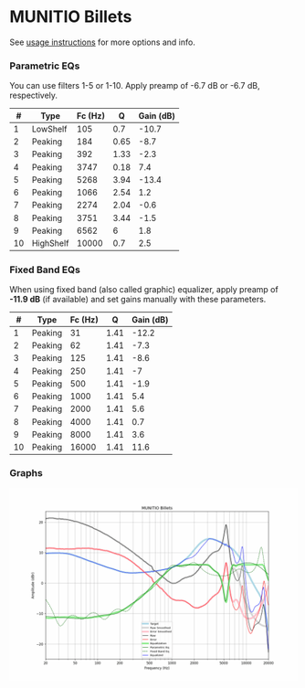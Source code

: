 # MUNITIO Billets
See [usage instructions](https://github.com/jaakkopasanen/AutoEq#usage) for more options and info.

### Parametric EQs
You can use filters 1-5 or 1-10. Apply preamp of -6.7 dB or -6.7 dB, respectively.

|   # | Type      |   Fc (Hz) |    Q |   Gain (dB) |
|-----|-----------|-----------|------|-------------|
|   1 | LowShelf  |       105 | 0.7  |       -10.7 |
|   2 | Peaking   |       184 | 0.65 |        -8.7 |
|   3 | Peaking   |       392 | 1.33 |        -2.3 |
|   4 | Peaking   |      3747 | 0.18 |         7.4 |
|   5 | Peaking   |      5268 | 3.94 |       -13.4 |
|   6 | Peaking   |      1066 | 2.54 |         1.2 |
|   7 | Peaking   |      2274 | 2.04 |        -0.6 |
|   8 | Peaking   |      3751 | 3.44 |        -1.5 |
|   9 | Peaking   |      6562 | 6    |         1.8 |
|  10 | HighShelf |     10000 | 0.7  |         2.5 |

### Fixed Band EQs
When using fixed band (also called graphic) equalizer, apply preamp of **-11.9 dB** (if available) and set gains manually with these parameters.

|   # | Type    |   Fc (Hz) |    Q |   Gain (dB) |
|-----|---------|-----------|------|-------------|
|   1 | Peaking |        31 | 1.41 |       -12.2 |
|   2 | Peaking |        62 | 1.41 |        -7.3 |
|   3 | Peaking |       125 | 1.41 |        -8.6 |
|   4 | Peaking |       250 | 1.41 |        -7   |
|   5 | Peaking |       500 | 1.41 |        -1.9 |
|   6 | Peaking |      1000 | 1.41 |         5.4 |
|   7 | Peaking |      2000 | 1.41 |         5.6 |
|   8 | Peaking |      4000 | 1.41 |         0.7 |
|   9 | Peaking |      8000 | 1.41 |         3.6 |
|  10 | Peaking |     16000 | 1.41 |        11.6 |

### Graphs
![](./MUNITIO%20Billets.png)
